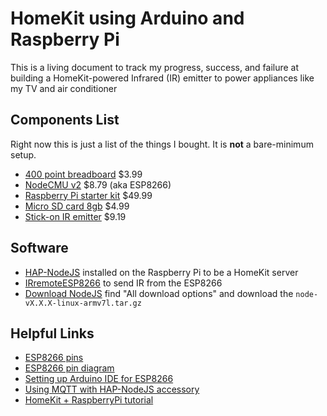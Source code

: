 # HomeKit using Arduino and Raspberry Pi

This is a living document to track my progress, success, and failure at building a HomeKit-powered Infrared (IR) emitter to power appliances like my TV and air conditioner

## Components List

Right now this is just a list of the things I bought. It is **not** a bare-minimum setup.

- [400 point breadboard](https://www.amazon.com/gp/product/B004RXKWDQ/ref=oh_aui_detailpage_o01_s00?ie=UTF8&psc=1) $3.99
- [NodeCMU v2](https://www.amazon.com/gp/product/B010O1G1ES/ref=oh_aui_search_detailpage?ie=UTF8&psc=1) $8.79 (aka ESP8266)
- [Raspberry Pi starter kit](https://www.amazon.com/gp/product/B01D92SSX6/ref=oh_aui_detailpage_o02_s01?ie=UTF8&psc=1) $49.99
- [Micro SD card 8gb](https://www.amazon.com/Kingston-microSDHC-Class-Memory-SDC4/dp/B00200K1TS/ref=sr_1_3?s=pc&ie=UTF8&qid=1484098805&sr=1-3&keywords=micro+sd+card+8gb) $4.99
- [Stick-on IR emitter](https://www.amazon.com/gp/product/B004WLATRC/ref=oh_aui_detailpage_o02_s01?ie=UTF8&psc=1) $9.19

## Software

- [HAP-NodeJS](https://github.com/KhaosT/HAP-NodeJS) installed on the Raspberry Pi to be a HomeKit server
- [IRremoteESP8266](https://github.com/markszabo/IRremoteESP8266) to send IR from the ESP8266
- [Download NodeJS](https://nodejs.org/en/download/) find "All download options" and download the `node-vX.X.X-linux-armv7l.tar.gz`

## Helpful Links

- [ESP8266 pins](https://github.com/esp8266/Arduino/blob/master/variants/nodemcu/pins_arduino.h#L37-L59)
- [ESP8266 pin diagram](https://cloud.githubusercontent.com/assets/2471931/7339810/935456c8-ec7b-11e4-9fa7-43d9c57b840a.png)
- [Setting up Arduino IDE for ESP8266](https://www.hackster.io/Aritro/getting-started-with-esp-nodemcu-using-arduinoide-aa7267)
- [Using MQTT with HAP-NodeJS accessory](https://gist.githubusercontent.com/jamesabruce/a6607fa9d93e41042fee/raw/12e4fd1d1c2624e7540ba5e17c3e79bc6bdec5fd/Officelight_accessory.js)
- [HomeKit + RaspberryPi tutorial](http://www.makeuseof.com/tag/make-diy-siri-controlled-wi-fi-light/)
